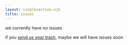 ```yaml
---
layout: singlesection.njk
title: issues
---
```


we currently have no issues

if you [send us your trash](/submit), maybe we will have issues soon